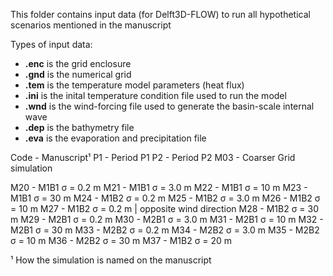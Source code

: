 This folder contains input data (for Delft3D-FLOW) to run all hypothetical scenarios mentioned in the manuscript 

Types of input data:
* **.enc** is the grid enclosure 
* **.gnd** is the numerical grid
* **.tem** is the temperature model parameters (heat flux)
* **.ini** is the inital temperature condition file used to run the model
* **.wnd** is the wind-forcing file used to generate the basin-scale internal wave 
* **.dep** is the bathymetry file
* **.eva** is the evaporation and precipitation file


Code  - Manuscript¹
P1    - Period P1
P2    - Period P2
M03   - Coarser Grid simulation

M20   - M1B1 σ = 0.2 m 
M21   - M1B1 σ = 3.0 m 
M22   - M1B1 σ = 10  m 
M23   - M1B1 σ = 30  m 
M24   - M1B2 σ = 0.2 m 
M25   - M1B2 σ = 3.0 m 
M26   - M1B2 σ = 10  m 
M27   - M1B2 σ = 0.2 m | opposite wind direction 
M28   - M1B2 σ = 30  m 
M29   - M2B1 σ = 0.2 m 
M30   - M2B1 σ = 3.0 m 
M31   - M2B1 σ = 10  m 
M32   - M2B1 σ = 30  m 
M33   - M2B2 σ = 0.2 m 
M34   - M2B2 σ = 3.0 m 
M35   - M2B2 σ = 10  m 
M36   - M2B2 σ = 30  m
M37   - M1B2 σ = 20  m 

¹ How the simulation is named on the manuscript
 


